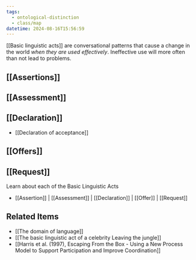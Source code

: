 ```yaml
---
tags:
  - ontological-distinction
  - class/map
datetime: 2024-08-16T15:56:59
---
```

[[Basic linguistic acts]] are conversational patterns that cause a change in the world *when they are used effectively*. Ineffective use will more often than not lead to problems.

## [[Assertions]]

## [[Assessment]]

## [[Declaration]]
- [[Declaration of acceptance]]

## [[Offers]]

## [[Request]]
Learn about each of the Basic Linguistic Acts
- [[Assertion]] | [[Assessment]] | [[Declaration]] | [[Offer]] | [[Request]]

## Related Items
- [[The domain of language]]
- [[The basic linguistic act of a celebrity Leaving the jungle]]
- [[Harris et al. (1997), Escaping From the Box - Using a New Process Model to Support Participation and Improve Coordination]]